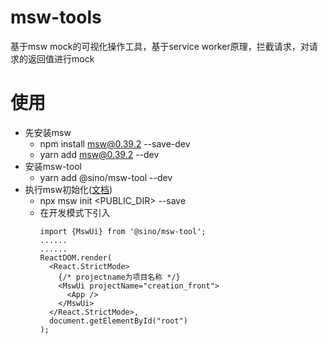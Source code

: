 # msw-tools
基于msw mock的可视化操作工具，基于service worker原理，拦截请求，对请求的返回值进行mock

# 使用

- 先安装msw
  - npm install msw@0.39.2 --save-dev
  - yarn add msw@0.39.2 --dev
- 安装msw-tool
	- yarn add @sino/msw-tool --dev
- 执行msw初始化([文档](https://mswjs.io/docs/getting-started/integrate/browser))
  - npx msw init <PUBLIC_DIR> --save
  - 在开发模式下引入
    ```
    import {MswUi} from '@sino/msw-tool';
    ......
    ......
    ReactDOM.render(
      <React.StrictMode>
        {/* projectname为项目名称 */}
        <MswUi projectName="creation_front">
          <App />
        </MswUi>
      </React.StrictMode>,
      document.getElementById("root")
    );
    ```

